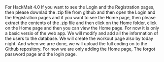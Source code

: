 For HackMait 4.0
If you want to see the Login and the Registration pages, then please downlad the .zip file from github and then open the Login and the Registration pages and if you want to see the Home page, then please extract the contents of the .zip file and then click on the Home folder, click on the Home page and then you can view the Home page. For now it is only a basic versio of the web app. We will modify and add all the information of the users to the database. We will create the workout page also by today night. And when we arre done, we will upload the full coding on to the Github repository. For now we are only adding the Home page, The forgot password page and the login page.
